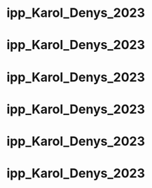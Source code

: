 # ipp_Karol_Denys_2023
# ipp_Karol_Denys_2023
# ipp_Karol_Denys_2023
# ipp_Karol_Denys_2023
# ipp_Karol_Denys_2023
# ipp_Karol_Denys_2023
